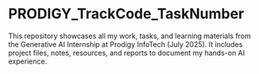 # PRODIGY_TrackCode_TaskNumber
This repository showcases all my work, tasks, and learning materials from the Generative AI Internship at Prodigy InfoTech (July 2025). It includes project files, notes, resources, and reports to document my hands-on AI experience.
